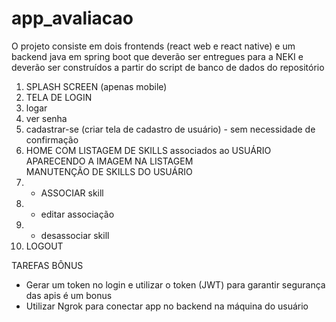 # app_avaliacao

O projeto consiste em dois frontends (react web e react native) e um backend java 
em spring boot que deverão ser entregues para a NEKI e deverão ser construídos a partir do
script de banco de dados do repositório
	
1) SPLASH SCREEN (apenas mobile)
2) TELA DE LOGIN 																					
3)	logar 																					    
4)	ver senha  																					
5)	cadastrar-se (criar tela de cadastro de usuário) - sem necessidade de confirmação 			
6) HOME COM LISTAGEM DE SKILLS associados ao USUÁRIO APARECENDO A  IMAGEM NA LISTAGEM 			
   MANUTENÇÃO DE SKILLS DO USUÁRIO 
7)	- ASSOCIAR skill  																			
8)	- editar associação  																		
9)	- desassociar skill  																		
10) LOGOUT  																					    

TAREFAS BÔNUS

- Gerar um token no login e utilizar o token (JWT) para garantir segurança das apis é um bonus
- Utilizar Ngrok para conectar app no backend na máquina do usuário
